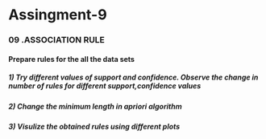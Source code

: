 # Assingment-9
### 09 .ASSOCIATION RULE
#### Prepare rules for the all the data sets 
##### 1) Try different values of support and confidence. Observe the change in number of rules for different support,confidence values
##### 2) Change the minimum length in apriori algorithm
##### 3) Visulize the obtained rules using different plots 
